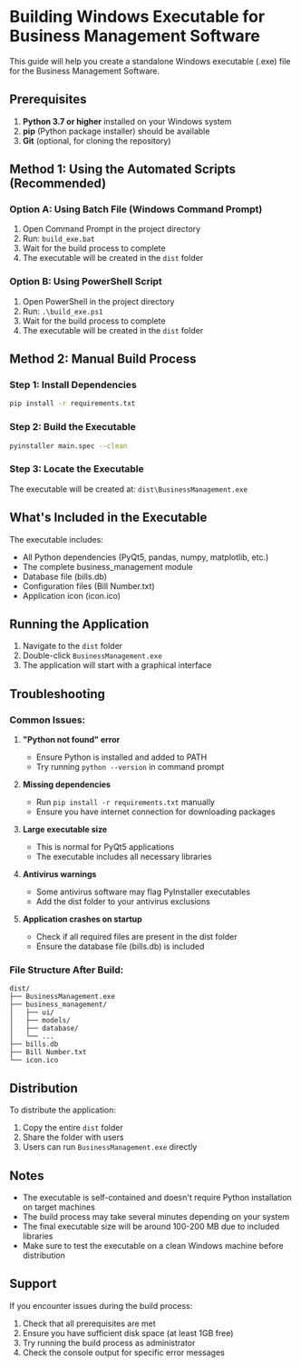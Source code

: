 # Building Windows Executable for Business Management Software

This guide will help you create a standalone Windows executable (.exe) file for the Business Management Software.

## Prerequisites

1. **Python 3.7 or higher** installed on your Windows system
2. **pip** (Python package installer) should be available
3. **Git** (optional, for cloning the repository)

## Method 1: Using the Automated Scripts (Recommended)

### Option A: Using Batch File (Windows Command Prompt)
1. Open Command Prompt in the project directory
2. Run: `build_exe.bat`
3. Wait for the build process to complete
4. The executable will be created in the `dist` folder

### Option B: Using PowerShell Script
1. Open PowerShell in the project directory
2. Run: `.\build_exe.ps1`
3. Wait for the build process to complete
4. The executable will be created in the `dist` folder

## Method 2: Manual Build Process

### Step 1: Install Dependencies
```bash
pip install -r requirements.txt
```

### Step 2: Build the Executable
```bash
pyinstaller main.spec --clean
```

### Step 3: Locate the Executable
The executable will be created at: `dist\BusinessManagement.exe`

## What's Included in the Executable

The executable includes:
- All Python dependencies (PyQt5, pandas, numpy, matplotlib, etc.)
- The complete business_management module
- Database file (bills.db)
- Configuration files (Bill Number.txt)
- Application icon (icon.ico)

## Running the Application

1. Navigate to the `dist` folder
2. Double-click `BusinessManagement.exe`
3. The application will start with a graphical interface

## Troubleshooting

### Common Issues:

1. **"Python not found" error**
   - Ensure Python is installed and added to PATH
   - Try running `python --version` in command prompt

2. **Missing dependencies**
   - Run `pip install -r requirements.txt` manually
   - Ensure you have internet connection for downloading packages

3. **Large executable size**
   - This is normal for PyQt5 applications
   - The executable includes all necessary libraries

4. **Antivirus warnings**
   - Some antivirus software may flag PyInstaller executables
   - Add the dist folder to your antivirus exclusions

5. **Application crashes on startup**
   - Check if all required files are present in the dist folder
   - Ensure the database file (bills.db) is included

### File Structure After Build:
```
dist/
├── BusinessManagement.exe
├── business_management/
│   ├── ui/
│   ├── models/
│   ├── database/
│   └── ...
├── bills.db
├── Bill Number.txt
└── icon.ico
```

## Distribution

To distribute the application:
1. Copy the entire `dist` folder
2. Share the folder with users
3. Users can run `BusinessManagement.exe` directly

## Notes

- The executable is self-contained and doesn't require Python installation on target machines
- The build process may take several minutes depending on your system
- The final executable size will be around 100-200 MB due to included libraries
- Make sure to test the executable on a clean Windows machine before distribution

## Support

If you encounter issues during the build process:
1. Check that all prerequisites are met
2. Ensure you have sufficient disk space (at least 1GB free)
3. Try running the build process as administrator
4. Check the console output for specific error messages 